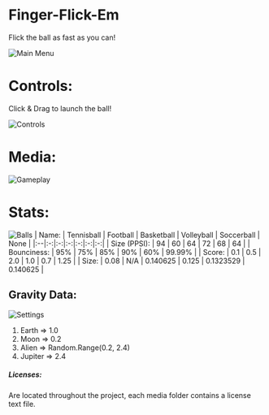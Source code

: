 # Finger-Flick-Em
Flick the ball as fast as you can!

![Main Menu](./Media/image1.png)

# Controls:
Click & Drag to launch the ball!

![Controls](./Media/image4.png)

# Media:
![Gameplay](./Media/image3.png)

# Stats:
![Balls](./Media/image5.png)
| Name: | Tennisball | Football | Basketball | Volleyball | Soccerball | None |
|:--|:-:|:-:|:-:|:-:|:-:|:-:|
| Size (PPSI): | 94 | 60 | 64 | 72 | 68 | 64 |
| Bounciness: |  95% | 75% | 85% | 90% | 60% | 99.99% |
| Score: | 0.1 | 0.5 | 2.0 | 1.0 | 0.7 | 1.25 |
| Size: | 0.08 | N/A | 0.140625 | 0.125 | 0.1323529 | 0.140625 |

## Gravity Data:
![Settings](./Media/image2.png)
1. Earth => 1.0
2. Moon => 0.2
3. Alien => Random.Range(0.2, 2.4)
4. Jupiter => 2.4

##### Licenses:
Are located throughout the project, each media folder contains a license text file.

